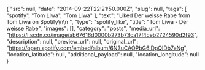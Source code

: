 {
  "src": null,
  "date": "2014-09-22T22:21:50.000Z",
  "slug": null,
  "tags": [
    "spotify",
    "Tom Liwa",
    "Tom Liwa"
  ],
  "text": "Liked Der weisse Rabe from Tom Liwa on Spotify\n\n ",
  "type": "spotify_like",
  "title": "Tom Liwa - Der weisse Rabe",
  "images": [],
  "category": "posts",
  "media_url": "https://i.scdn.co/image/ab67616d0000b273b73ca17f4ceb2724590d2f93",
  "description": null,
  "preview_url": null,
  "original_url": "https://open.spotify.com/embed/album/6N3uCAOPbG6lDpQIDb7eNg",
  "location_latitude": null,
  "additional_payload": null,
  "location_longitude": null
}